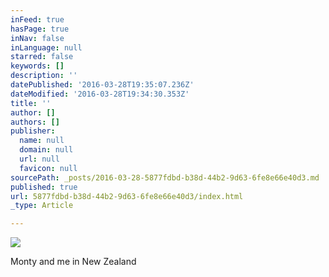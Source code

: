 ```yaml
---
inFeed: true
hasPage: true
inNav: false
inLanguage: null
starred: false
keywords: []
description: ''
datePublished: '2016-03-28T19:35:07.236Z'
dateModified: '2016-03-28T19:34:30.353Z'
title: ''
author: []
authors: []
publisher:
  name: null
  domain: null
  url: null
  favicon: null
sourcePath: _posts/2016-03-28-5877fdbd-b38d-44b2-9d63-6fe8e66e40d3.md
published: true
url: 5877fdbd-b38d-44b2-9d63-6fe8e66e40d3/index.html
_type: Article

---
```

![](https://the-grid-user-content.s3-us-west-2.amazonaws.com/9fa69e8e-b31e-4dd0-a07a-de77a16d3ad5.jpg)

Monty and me in New Zealand